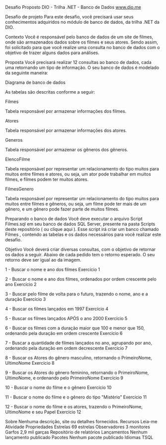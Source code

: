 Desafio Proposto
DIO - Trilha .NET - Banco de Dados
www.dio.me

Desafio de projeto
Para este desafio, você precisará usar seus conhecimentos adquiridos no módulo de banco de dados, da trilha .NET da DIO.

Contexto
Você é responsável pelo banco de dados de um site de filmes, onde são armazenados dados sobre os filmes e seus atores. Sendo assim, foi solicitado para que você realize uma consulta no banco de dados com o objetivo de trazer alguns dados para análises.

Proposta
Você precisará realizar 12 consultas ao banco de dados, cada uma retornando um tipo de informação. O seu banco de dados é modelado da seguinte maneira:

Diagrama de banco de dados

As tabelas são descritas conforme a seguir:

Filmes

Tabela responsável por armazenar informações dos filmes.

Atores

Tabela responsável por armazenar informações dos atores.

Generos

Tabela responsável por armazenar os gêneros dos gêneros.

ElencoFilme

Tabela responsável por representar um relacionamento do tipo muitos para muitos entre filmes e atores, ou seja, um ator pode trabalhar em muitos filmes, e filmes podem ter muitos atores.

FilmesGenero

Tabela responsável por representar um relacionamento do tipo muitos para muitos entre filmes e gêneros, ou seja, um filme pode ter mais de um gênero, e um gênero pode fazer parte de muitos filmes.

Preparando o banco de dados
Você deve executar o arquivo Script Filmes.sql em seu banco de dados SQL Server, presente na pasta Scripts deste repositório ( ou clique aqui ). Esse script irá criar um banco chamado Filmes , contendo as tabelas e os dados necessários para você realizar este desafio.

Objetivo
Você deverá criar diversas consultas, com o objetivo de retornar os dados a seguir. Abaixo de cada pedido tem o retorno esperado. O seu retorno deve ser igual ao da imagem.

1 - Buscar o nome e ano dos filmes
Exercício 1

2 - Buscar o nome e ano dos filmes, ordenados por ordem crescente pelo ano
Exercício 2

3 - Buscar pelo filme de volta para o futuro, trazendo o nome, ano e a duração
Exercício 3

4 - Buscar os filmes lançados em 1997
Exercício 4

5 - Buscar os filmes lançados APÓS o ano 2000
Exercício 5

6 - Buscar os filmes com a duração maior que 100 e menor que 150, ordenando pela duração em ordem crescente
Exercício 6

7 - Buscar a quantidade de filmes lançados no ano, agrupando por ano, ordenando pela duração em ordem decrescente
Exercício 7

8 - Buscar os Atores do gênero masculino, retornando o PrimeiroNome, UltimoNome
Exercício 8

9 - Buscar os Atores do gênero feminino, retornando o PrimeiroNome, UltimoNome, e ordenando pelo PrimeiroNome
Exercício 9

10 - Buscar o nome do filme e o gênero
Exercício 10

11 - Buscar o nome do filme e o gênero do tipo "Mistério"
Exercício 11

12 - Buscar o nome do filme e os atores, trazendo o PrimeiroNome, UltimoNome e seu Papel
Exercício 12

Sobre
Nenhuma descrição, site ou detalhes fornecidos.
Recursos
 Leia-me
 Atividade
 Propriedades
Estrelas
 69 estrelas
Observadores
 3 monitores
Garfos
 2,9 mil garças
Repositório de relatórios
Lançamentos
Nenhum lançamento publicado
Pacotes
Nenhum pacote publicado
Idiomas
TSQL
